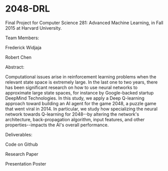 # 2048-DRL

Final Project for Computer Science 281: Advanced Machine Learning, in Fall 2015 at Harvard University.

Team Members:

Frederick Widjaja

Robert Chen

Abstract:

Computational issues arise in reinforcement learning problems when the relevant state space is extremely large. In the last one to two years, there has been significant research on how to use neural networks to approximate large state spaces, for instance by Google-backed startup DeepMind Technologies. In this study, we apply a Deep Q-learning approach toward building an AI agent for the game 2048, a puzzle game that went viral in 2014. In particular, we study how specializing the neural network towards Q-learning for 2048--by altering the network's architecture, back-propagation algorithm, input features, and other properties--impacts the AI's overall performance.

Deliverables:

Code on Github

Research Paper

Presentation Poster 